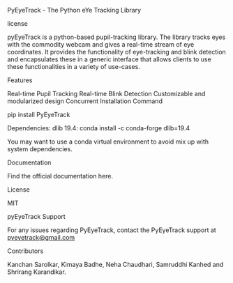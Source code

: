 PyEyeTrack - The Python eYe Tracking Library

license

pyEyeTrack is a python-based pupil-tracking library. The library tracks eyes with the commodity webcam and gives a real-time stream of eye coordinates. It provides the functionality of eye-tracking and blink detection and encapsulates these in a generic interface that allows clients to use these functionalities in a variety of use-cases.

Features

Real-time Pupil Tracking
Real-time Blink Detection
Customizable and modularized design
Concurrent
Installation Command

pip install PyEyeTrack

Dependencies:
dlib 19.4: conda install -c conda-forge dlib=19.4

You may want to use a conda virtual environment to avoid mix up with system dependencies.

Documentation

Find the official documentation here.

License

MIT

pyEyeTrack Support

For any issues regarding PyEyeTrack, contact the PyEyeTrack support at pyeyetrack@gmail.com

Contributors

Kanchan Sarolkar, Kimaya Badhe, Neha Chaudhari, Samruddhi Kanhed and Shrirang Karandikar.